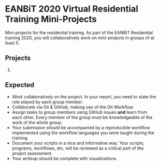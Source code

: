 # EANBiT 2020 Virtual Residential Training Mini-Projects

Mini-projects for the residential training. As part of the EANBiT Residential training 2020, you will collaboratively work on mini-projects in groups of at least 5. 

## Projects

1. 

## Expected
- Work collaboratively on the project. In your report, you need to state the role played by each group member.
- Collaborate via Git & GitHub, making use of the Git Workflow.
- Assign tasks to group members using GitHub issues **and** learn from each other. Every member of the group must be knowledgeable of the work of the whole group.
- Your submission should be accompanied by a reproducible workflow implemented using the workflow languages you were taught during the training.
- Document your scripts in a nice and informative way. Your scripts, programs, workflows, etc, will be reviewed as a critical part of the project assessment.
- Your writeup should be complete with visualizations.

